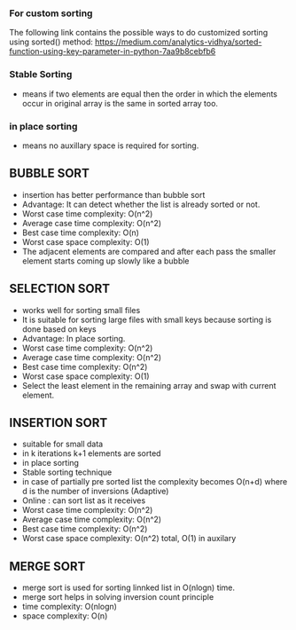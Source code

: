 
### For custom sorting
The following link contains the possible ways to do customized sorting using sorted() method: https://medium.com/analytics-vidhya/sorted-function-using-key-parameter-in-python-7aa9b8cebfb6

### Stable Sorting

- means if two elements are equal then the order in which the elements occur in original array is the same in sorted array too.

### in place sorting

- means no auxillary space is required for sorting.

## BUBBLE SORT

- insertion has better performance than bubble sort
- Advantage: It can detect whether the list is already sorted or not.
- Worst case time complexity: O(n^2)
- Average case time complexity: O(n^2)
- Best case time complexity: O(n)
- Worst case space complexity: O(1)
- The adjacent elements are compared and after each pass the smaller element starts coming up slowly like a bubble

## SELECTION SORT

- works well for sorting small files
- It is suitable for sorting large files with small keys because sorting is done based on keys  
- Advantage: In place sorting.
- Worst case time complexity: O(n^2)
- Average case time complexity: O(n^2)
- Best case time complexity: O(n^2)
- Worst case space complexity: O(1)
- Select the least element in the remaining array and swap with current element.

## INSERTION SORT

- suitable for small data
- in k iterations k+1 elements are sorted
- in place sorting
- Stable sorting technique  
- in case of partially pre sorted list the complexity becomes O(n+d) where d is the number of inversions (Adaptive)
- Online : can sort list as it receives
- Worst case time complexity: O(n^2)
- Average case time complexity: O(n^2)
- Best case time complexity: O(n^2)
- Worst case space complexity: O(n^2) total, O(1) in auxilary

## MERGE SORT

- merge sort is used for sorting linnked list in O(nlogn) time.
- merge sort helps in solving inversion count principle
- time complexity: O(nlogn)
- space complexity: O(n)